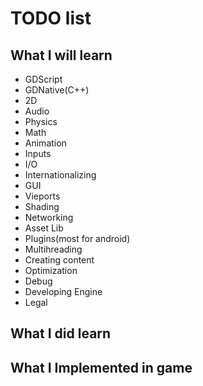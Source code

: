 # TODO list

## What I will learn
   * GDScript
   * GDNative(C++)
   * 2D
   * Audio
   * Physics
   * Math
   * Animation
   * Inputs
   * I/O
   * Internationalizing
   * GUI
   * Vieports
   * Shading
   * Networking
   * Asset Lib
   * Plugins(most for android)
   * Multihreading
   * Creating content
   * Optimization
   * Debug
   * Developing Engine
   * Legal
## What I did learn

## What I Implemented in game
